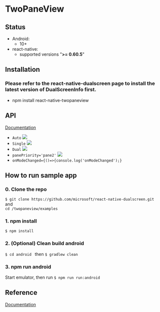 # TwoPaneView

## Status

- Android:
  - 10+
- react-native:
  - supported versions "<strong>&gt;= 0.60.5</strong>"

## Installation

### Please refer to the react-native-dualscreen page to install the latest version of DualScreenInfo first.

- npm install react-native-twopaneview

## API

[Documentation](https://github.com/react-native-community/discussions-and-proposals/issues/197)
- `Auto` 
![](https://github.com/microsoft/react-native-dualscreen/raw/master/twopaneview/examples/paneModesDemo/auto.JPG)
- `Single`
![](https://github.com/microsoft/react-native-dualscreen/raw/master/twopaneview/examples/paneModesDemo/single.JPG)
- `Dual`
![](https://github.com/microsoft/react-native-dualscreen/raw/master/twopaneview/examples/paneModesDemo/dual.JPG)
- `panePriority='pane2'`
![](https://github.com/microsoft/react-native-dualscreen/raw/master/twopaneview/examples/paneModesDemo/priority2.JPG)
- `onModeChanged={()=>{console.log('onModeChanged');}`

## How to run sample app

### 0. Clone the repo
`$ git clone https://github.com/microsoft/react-native-dualscreen.git`
and   
`cd /twopaneview/examples`
### 1. npm install

`$ npm install`

### 2. (Optional) Clean build android  

`$ cd android ` then `$ gradlew clean `

### 3. npm run android

Start emulator, then run
`$ npm run run:android`

## Reference

[Documentation](https://aka.ms/dualscreendocs)
